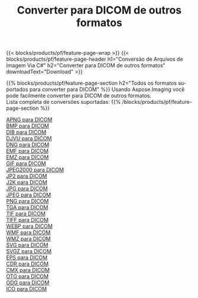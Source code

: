 ﻿---
title: Converter para DICOM de outros formatos 
weight: 3920
url: /pt/java/conversion/to/dicom 
lang: pt
langdirlevel: 2
locales: zh-hans,ja,it,ru,de,es,fr,nl,id,lt,pl,pt,vi,tr,ko,zh-hant,ar,hi,th,sv,cs,uk,he
description: Usando o Aspose.Imaging, você pode facilmente converter para DICOM de outros formatos
---

{{< blocks/products/pf/feature-page-wrap >}}
{{< blocks/products/pf/feature-page-header h1="Conversão de Arquivos de Imagem Via C#" h2="Converter para DICOM de outros formatos" downloadText="Download" >}}


{{% blocks/products/pf/feature-page-section  h2="Todos os formatos suportados para converter para DICOM" %}}
Usando Aspose.Imaging você pode facilmente converter para DICOM de outros formatos.
<br/>
Lista completa de conversões suportadas:
{{% /blocks/products/pf/feature-page-section %}}
<div class="container-fluid productfamilypage bg-gray">
    <div class="convertypes bg-gray agp-content section">
        <div class="container">
		<div class="row other-converters">
		    <div class='col-md-2 other-converter remove-lp remove-rp'><a href="/imaging/pt/java/conversion/apng-to-dicom" >APNG para DICOM</a></div>
<div class='col-md-2 other-converter remove-lp remove-rp'><a href="/imaging/pt/java/conversion/bmp-to-dicom" >BMP para DICOM</a></div>
<div class='col-md-2 other-converter remove-lp remove-rp'><a href="/imaging/pt/java/conversion/dib-to-dicom" >DIB para DICOM</a></div>
<div class='col-md-2 other-converter remove-lp remove-rp'><a href="/imaging/pt/java/conversion/djvu-to-dicom" >DJVU para DICOM</a></div>
<div class='col-md-2 other-converter remove-lp remove-rp'><a href="/imaging/pt/java/conversion/dng-to-dicom" >DNG para DICOM</a></div>
<div class='col-md-2 other-converter remove-lp remove-rp'><a href="/imaging/pt/java/conversion/emf-to-dicom" >EMF para DICOM</a></div>
<div class='col-md-2 other-converter remove-lp remove-rp'><a href="/imaging/pt/java/conversion/emz-to-dicom" >EMZ para DICOM</a></div>
<div class='col-md-2 other-converter remove-lp remove-rp'><a href="/imaging/pt/java/conversion/gif-to-dicom" >GIF para DICOM</a></div>
<div class='col-md-2 other-converter remove-lp remove-rp'><a href="/imaging/pt/java/conversion/jpeg2000-to-dicom" >JPEG2000 para DICOM</a></div>
<div class='col-md-2 other-converter remove-lp remove-rp'><a href="/imaging/pt/java/conversion/jp2-to-dicom" >JP2 para DICOM</a></div>
<div class='col-md-2 other-converter remove-lp remove-rp'><a href="/imaging/pt/java/conversion/j2k-to-dicom" >J2K para DICOM</a></div>
<div class='col-md-2 other-converter remove-lp remove-rp'><a href="/imaging/pt/java/conversion/jpg-to-dicom" >JPG para DICOM</a></div>
<div class='col-md-2 other-converter remove-lp remove-rp'><a href="/imaging/pt/java/conversion/jpeg-to-dicom" >JPEG para DICOM</a></div>
<div class='col-md-2 other-converter remove-lp remove-rp'><a href="/imaging/pt/java/conversion/png-to-dicom" >PNG para DICOM</a></div>
<div class='col-md-2 other-converter remove-lp remove-rp'><a href="/imaging/pt/java/conversion/tga-to-dicom" >TGA para DICOM</a></div>
<div class='col-md-2 other-converter remove-lp remove-rp'><a href="/imaging/pt/java/conversion/tif-to-dicom" >TIF para DICOM</a></div>
<div class='col-md-2 other-converter remove-lp remove-rp'><a href="/imaging/pt/java/conversion/tiff-to-dicom" >TIFF para DICOM</a></div>
<div class='col-md-2 other-converter remove-lp remove-rp'><a href="/imaging/pt/java/conversion/webp-to-dicom" >WEBP para DICOM</a></div>
<div class='col-md-2 other-converter remove-lp remove-rp'><a href="/imaging/pt/java/conversion/wmf-to-dicom" >WMF para DICOM</a></div>
<div class='col-md-2 other-converter remove-lp remove-rp'><a href="/imaging/pt/java/conversion/wmz-to-dicom" >WMZ para DICOM</a></div>
<div class='col-md-2 other-converter remove-lp remove-rp'><a href="/imaging/pt/java/conversion/svg-to-dicom" >SVG para DICOM</a></div>
<div class='col-md-2 other-converter remove-lp remove-rp'><a href="/imaging/pt/java/conversion/svgz-to-dicom" >SVGZ para DICOM</a></div>
<div class='col-md-2 other-converter remove-lp remove-rp'><a href="/imaging/pt/java/conversion/eps-to-dicom" >EPS para DICOM</a></div>
<div class='col-md-2 other-converter remove-lp remove-rp'><a href="/imaging/pt/java/conversion/cdr-to-dicom" >CDR para DICOM</a></div>
<div class='col-md-2 other-converter remove-lp remove-rp'><a href="/imaging/pt/java/conversion/cmx-to-dicom" >CMX para DICOM</a></div>
<div class='col-md-2 other-converter remove-lp remove-rp'><a href="/imaging/pt/java/conversion/otg-to-dicom" >OTG para DICOM</a></div>
<div class='col-md-2 other-converter remove-lp remove-rp'><a href="/imaging/pt/java/conversion/odg-to-dicom" >ODG para DICOM</a></div>
<div class='col-md-2 other-converter remove-lp remove-rp'><a href="/imaging/pt/java/conversion/ico-to-dicom" >ICO para DICOM</a></div>
                </div>
        </div>
    </div>
</div>
<br/>

